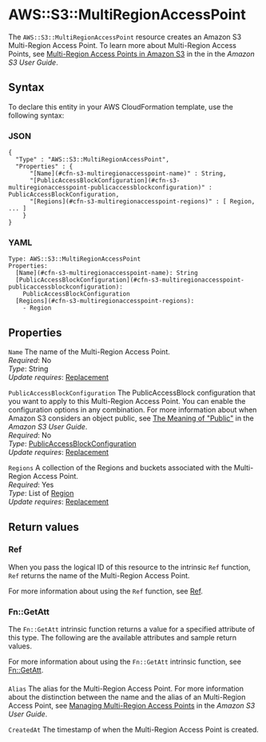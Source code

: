 # AWS::S3::MultiRegionAccessPoint<a name="aws-resource-s3-multiregionaccesspoint"></a>

The `AWS::S3::MultiRegionAccessPoint` resource creates an Amazon S3 Multi\-Region Access Point\. To learn more about Multi\-Region Access Points, see [ Multi\-Region Access Points in Amazon S3](https://docs.aws.amazon.com/AmazonS3/latest/latest/userguide/MultiRegionAccessPoints.html) in the in the *Amazon S3 User Guide*\.

## Syntax<a name="aws-resource-s3-multiregionaccesspoint-syntax"></a>

To declare this entity in your AWS CloudFormation template, use the following syntax:

### JSON<a name="aws-resource-s3-multiregionaccesspoint-syntax.json"></a>

```
{
  "Type" : "AWS::S3::MultiRegionAccessPoint",
  "Properties" : {
      "[Name](#cfn-s3-multiregionaccesspoint-name)" : String,
      "[PublicAccessBlockConfiguration](#cfn-s3-multiregionaccesspoint-publicaccessblockconfiguration)" : PublicAccessBlockConfiguration,
      "[Regions](#cfn-s3-multiregionaccesspoint-regions)" : [ Region, ... ]
    }
}
```

### YAML<a name="aws-resource-s3-multiregionaccesspoint-syntax.yaml"></a>

```
Type: AWS::S3::MultiRegionAccessPoint
Properties: 
  [Name](#cfn-s3-multiregionaccesspoint-name): String
  [PublicAccessBlockConfiguration](#cfn-s3-multiregionaccesspoint-publicaccessblockconfiguration): 
    PublicAccessBlockConfiguration
  [Regions](#cfn-s3-multiregionaccesspoint-regions): 
    - Region
```

## Properties<a name="aws-resource-s3-multiregionaccesspoint-properties"></a>

`Name`  <a name="cfn-s3-multiregionaccesspoint-name"></a>
The name of the Multi\-Region Access Point\.  
*Required*: No  
*Type*: String  
*Update requires*: [Replacement](https://docs.aws.amazon.com/AWSCloudFormation/latest/UserGuide/using-cfn-updating-stacks-update-behaviors.html#update-replacement)

`PublicAccessBlockConfiguration`  <a name="cfn-s3-multiregionaccesspoint-publicaccessblockconfiguration"></a>
The PublicAccessBlock configuration that you want to apply to this Multi\-Region Access Point\. You can enable the configuration options in any combination\. For more information about when Amazon S3 considers an object public, see [The Meaning of "Public"](https://docs.aws.amazon.com/AmazonS3/latest/dev/access-control-block-public-access.html#access-control-block-public-access-policy-status) in the *Amazon S3 User Guide*\.  
*Required*: No  
*Type*: [PublicAccessBlockConfiguration](aws-properties-s3-multiregionaccesspoint-publicaccessblockconfiguration.md)  
*Update requires*: [Replacement](https://docs.aws.amazon.com/AWSCloudFormation/latest/UserGuide/using-cfn-updating-stacks-update-behaviors.html#update-replacement)

`Regions`  <a name="cfn-s3-multiregionaccesspoint-regions"></a>
A collection of the Regions and buckets associated with the Multi\-Region Access Point\.  
*Required*: Yes  
*Type*: List of [Region](aws-properties-s3-multiregionaccesspoint-region.md)  
*Update requires*: [Replacement](https://docs.aws.amazon.com/AWSCloudFormation/latest/UserGuide/using-cfn-updating-stacks-update-behaviors.html#update-replacement)

## Return values<a name="aws-resource-s3-multiregionaccesspoint-return-values"></a>

### Ref<a name="aws-resource-s3-multiregionaccesspoint-return-values-ref"></a>

When you pass the logical ID of this resource to the intrinsic `Ref` function, `Ref` returns the name of the Multi\-Region Access Point\.

For more information about using the `Ref` function, see [Ref](https://docs.aws.amazon.com/AWSCloudFormation/latest/UserGuide/intrinsic-function-reference-ref.html)\.

### Fn::GetAtt<a name="aws-resource-s3-multiregionaccesspoint-return-values-fn--getatt"></a>

The `Fn::GetAtt` intrinsic function returns a value for a specified attribute of this type\. The following are the available attributes and sample return values\.

For more information about using the `Fn::GetAtt` intrinsic function, see [Fn::GetAtt](https://docs.aws.amazon.com/AWSCloudFormation/latest/UserGuide/intrinsic-function-reference-getatt.html)\.

#### <a name="aws-resource-s3-multiregionaccesspoint-return-values-fn--getatt-fn--getatt"></a>

`Alias`  <a name="Alias-fn::getatt"></a>
The alias for the Multi\-Region Access Point\. For more information about the distinction between the name and the alias of an Multi\-Region Access Point, see [Managing Multi\-Region Access Points](https://docs.aws.amazon.com/AmazonS3/latest/userguide/CreatingMultiRegionAccessPoints.html#multi-region-access-point-naming) in the *Amazon S3 User Guide*\.

`CreatedAt`  <a name="CreatedAt-fn::getatt"></a>
The timestamp of when the Multi\-Region Access Point is created\.